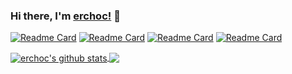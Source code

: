### Hi there, I'm [erchoc!](https://github.com/erchoc) 👋

[![Readme Card](https://github-readme-stats.vercel.app/api/pin/?username=tuya&repo=tuya-connector-nodejs)](https://github.com/tuya/tuya-connector-nodejs)
[![Readme Card](https://github-readme-stats.vercel.app/api/pin/?username=tuya&repo=tuya-connector-nodejs)](https://github.com/tuya/tuya-connector-nodejs)
[![Readme Card](https://github-readme-stats.vercel.app/api/pin/?username=tuya&repo=tuya-connector-nodejs)](https://github.com/tuya/tuya-connector-nodejs)
[![Readme Card](https://github-readme-stats.vercel.app/api/pin/?username=tuya&repo=tuya-connector-nodejs)](https://github.com/tuya/tuya-connector-nodejs)

<a href="https://github.com/hyj1991">
  <img align="center" src="https://github-readme-stats.vercel.app/api?username=erchoc&show_icons=true&theme=radical&count_private=true" alt="erchoc's github stats" />
</a>
<a href="https://github.com/erchoc">
  <img align="center" src="https://github-readme-stats.vercel.app/api/top-langs/?username=erchoc&layout=compact&theme=radical" />
</a>


